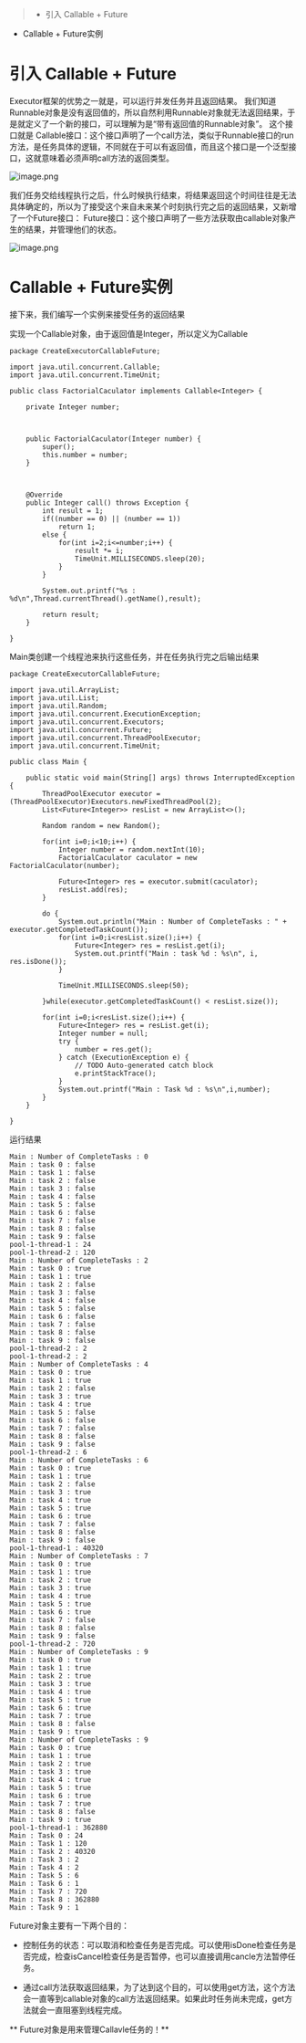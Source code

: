 > * 引入 Callable + Future
* Callable + Future实例

# 引入 Callable + Future
Executor框架的优势之一就是，可以运行并发任务并且返回结果。
我们知道Runnable对象是没有返回值的，所以自然利用Runnable对象就无法返回结果，于是就定义了一个新的接口，可以理解为是“带有返回值的Runnable对象”。
这个接口就是
Callable接口：这个接口声明了一个call方法，类似于Runnable接口的run方法，是任务具体的逻辑，不同就在于可以有返回值，而且这个接口是一个泛型接口，这就意味着必须声明call方法的返回类型。

![image.png](http://upload-images.jianshu.io/upload_images/1234352-d3b43fab0acbf92f.png?imageMogr2/auto-orient/strip%7CimageView2/2/w/1240)

我们任务交给线程执行之后，什么时候执行结束，将结果返回这个时间往往是无法具体确定的，所以为了接受这个来自未来某个时刻执行完之后的返回结果，又新增了一个Future接口：
Future接口：这个接口声明了一些方法获取由callable对象产生的结果，并管理他们的状态。

![image.png](http://upload-images.jianshu.io/upload_images/1234352-7becf27f5c9fdb14.png?imageMogr2/auto-orient/strip%7CimageView2/2/w/1240)

# Callable + Future实例
接下来，我们编写一个实例来接受任务的返回结果

实现一个Callable对象，由于返回值是Integer，所以定义为Callable<Integer>
```
package CreateExecutorCallableFuture;

import java.util.concurrent.Callable;
import java.util.concurrent.TimeUnit;

public class FactorialCaculator implements Callable<Integer> {
	
	private Integer number;
	
	

	public FactorialCaculator(Integer number) {
		super();
		this.number = number;
	}



	@Override
	public Integer call() throws Exception {
		int result = 1;
		if((number == 0) || (number == 1))
			return 1;
		else {
			for(int i=2;i<=number;i++) {
				result *= i;
				TimeUnit.MILLISECONDS.sleep(20);
			}
		}
		
		System.out.printf("%s : %d\n",Thread.currentThread().getName(),result);
		
		return result;
	}
	
}
```

Main类创建一个线程池来执行这些任务，并在任务执行完之后输出结果
```
package CreateExecutorCallableFuture;

import java.util.ArrayList;
import java.util.List;
import java.util.Random;
import java.util.concurrent.ExecutionException;
import java.util.concurrent.Executors;
import java.util.concurrent.Future;
import java.util.concurrent.ThreadPoolExecutor;
import java.util.concurrent.TimeUnit;

public class Main {

	public static void main(String[] args) throws InterruptedException {
		ThreadPoolExecutor executor = (ThreadPoolExecutor)Executors.newFixedThreadPool(2);
		List<Future<Integer>> resList = new ArrayList<>();
		
		Random random = new Random();
		
		for(int i=0;i<10;i++) {
			Integer number = random.nextInt(10);
			FactorialCaculator caculator = new FactorialCaculator(number);
			
			Future<Integer> res = executor.submit(caculator);
			resList.add(res);
		}
		
		do {
			System.out.println("Main : Number of CompleteTasks : " + executor.getCompletedTaskCount());
			for(int i=0;i<resList.size();i++) {
				Future<Integer> res = resList.get(i);
				System.out.printf("Main : task %d : %s\n", i, res.isDone());
			}
			
			TimeUnit.MILLISECONDS.sleep(50);
			
		}while(executor.getCompletedTaskCount() < resList.size());
		
		for(int i=0;i<resList.size();i++) {
			Future<Integer> res = resList.get(i);
			Integer number = null;
			try {
				number = res.get();
			} catch (ExecutionException e) {
				// TODO Auto-generated catch block
				e.printStackTrace();
			}
			System.out.printf("Main : Task %d : %s\n",i,number);
		}
	}

}
```

运行结果
```
Main : Number of CompleteTasks : 0
Main : task 0 : false
Main : task 1 : false
Main : task 2 : false
Main : task 3 : false
Main : task 4 : false
Main : task 5 : false
Main : task 6 : false
Main : task 7 : false
Main : task 8 : false
Main : task 9 : false
pool-1-thread-1 : 24
pool-1-thread-2 : 120
Main : Number of CompleteTasks : 2
Main : task 0 : true
Main : task 1 : true
Main : task 2 : false
Main : task 3 : false
Main : task 4 : false
Main : task 5 : false
Main : task 6 : false
Main : task 7 : false
Main : task 8 : false
Main : task 9 : false
pool-1-thread-2 : 2
pool-1-thread-2 : 2
Main : Number of CompleteTasks : 4
Main : task 0 : true
Main : task 1 : true
Main : task 2 : false
Main : task 3 : true
Main : task 4 : true
Main : task 5 : false
Main : task 6 : false
Main : task 7 : false
Main : task 8 : false
Main : task 9 : false
pool-1-thread-2 : 6
Main : Number of CompleteTasks : 6
Main : task 0 : true
Main : task 1 : true
Main : task 2 : false
Main : task 3 : true
Main : task 4 : true
Main : task 5 : true
Main : task 6 : true
Main : task 7 : false
Main : task 8 : false
Main : task 9 : false
pool-1-thread-1 : 40320
Main : Number of CompleteTasks : 7
Main : task 0 : true
Main : task 1 : true
Main : task 2 : true
Main : task 3 : true
Main : task 4 : true
Main : task 5 : true
Main : task 6 : true
Main : task 7 : false
Main : task 8 : false
Main : task 9 : false
pool-1-thread-2 : 720
Main : Number of CompleteTasks : 9
Main : task 0 : true
Main : task 1 : true
Main : task 2 : true
Main : task 3 : true
Main : task 4 : true
Main : task 5 : true
Main : task 6 : true
Main : task 7 : true
Main : task 8 : false
Main : task 9 : true
Main : Number of CompleteTasks : 9
Main : task 0 : true
Main : task 1 : true
Main : task 2 : true
Main : task 3 : true
Main : task 4 : true
Main : task 5 : true
Main : task 6 : true
Main : task 7 : true
Main : task 8 : false
Main : task 9 : true
pool-1-thread-1 : 362880
Main : Task 0 : 24
Main : Task 1 : 120
Main : Task 2 : 40320
Main : Task 3 : 2
Main : Task 4 : 2
Main : Task 5 : 6
Main : Task 6 : 1
Main : Task 7 : 720
Main : Task 8 : 362880
Main : Task 9 : 1
```

Future对象主要有一下两个目的：
* 控制任务的状态：可以取消和检查任务是否完成。可以使用isDone检查任务是否完成，检查isCancel检查任务是否暂停，也可以直接调用cancle方法暂停任务。

* 通过call方法获取返回结果，为了达到这个目的，可以使用get方法，这个方法会一直等到callable对象的call方法返回结果。如果此时任务尚未完成，get方法就会一直阻塞到线程完成。

** Future对象是用来管理Callavle任务的！**
